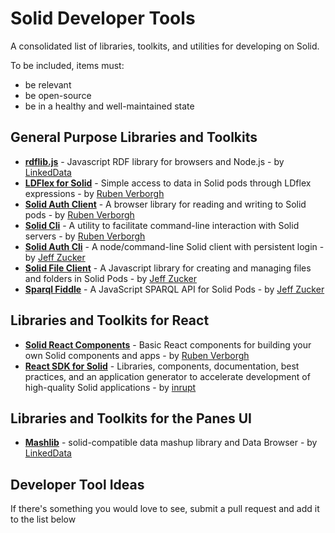 # Solid Developer Tools
	
A consolidated list of libraries, toolkits, and utilities for developing on Solid.
	
To be included, items must:
- be relevant
- be open-source
- be in a healthy and well-maintained state
	
## General Purpose Libraries and Toolkits

* **[rdflib.js](https://github.com/linkeddata/rdflib.js)**
\- Javascript RDF library for browsers and Node.js
\- by [LinkedData](https://github.com/linkeddata/rdflib.js/)
* **[LDFlex for Solid](https://github.com/solid/query-ldflex)**
\- Simple access to data in Solid pods through LDflex expressions
\- by [Ruben Verborgh](https://ruben.verborgh.org/)
* **[Solid Auth Client](https://github.com/solid/solid-auth-client)**
\- A browser library for reading and writing to Solid pods
\- by [Ruben Verborgh](https://ruben.verborgh.org/)
* **[Solid Cli](https://github.com/solid/solid-cli)**
\- A utility to facilitate command-line interaction with Solid servers
\- by [Ruben Verborgh](https://ruben.verborgh.org/)
* **[Solid Auth Cli](https://github.com/jeff-zucker/solid-auth-cli)**
\- A node/command-line Solid client with persistent login
\- by [Jeff Zucker](https://github.com/jeff-zucker/)
* **[Solid File Client](https://github.com/jeff-zucker/solid-file-client)**
\- A Javascript library for creating and managing files and folders in Solid Pods
\- by [Jeff Zucker](https://github.com/jeff-zucker/)
* **[Sparql Fiddle](https://github.com/jeff-zucker/sparql-fiddle)**
\- A JavaScript SPARQL API for Solid Pods
\- by [Jeff Zucker](https://github.com/jeff-zucker/)


## Libraries and Toolkits for React

* **[Solid React Components](https://github.com/solid/react-components)**
\- Basic React components for building your own Solid components and apps
\- by [Ruben Verborgh](https://ruben.verborgh.org/)
* **[React SDK for Solid](https://github.com/inrupt-inc/solid-react-sdk)**
\- Libraries, components, documentation, best practices, and an application generator to accelerate development of high-quality Solid applications
\- by [inrupt](https://www.inrupt.com)

## Libraries and Toolkits for the Panes UI

* **[Mashlib](https://github.com/linkeddata/mashlib)**
\- solid-compatible data mashup library and Data Browser
\- by [LinkedData](https://github.com/linkeddata/rdflib.js/)


## Developer Tool Ideas
	
If there's something you would love to see, submit a pull request and add it to the list below

